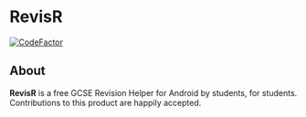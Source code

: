 # RevisR

[![CodeFactor](https://www.codefactor.io/repository/github/davwheat/revisr/badge)](https://www.codefactor.io/repository/github/davwheat/revisr)


## About
**RevisR** is a free GCSE Revision Helper for Android by students, for students. Contributions to this product are happily accepted.

